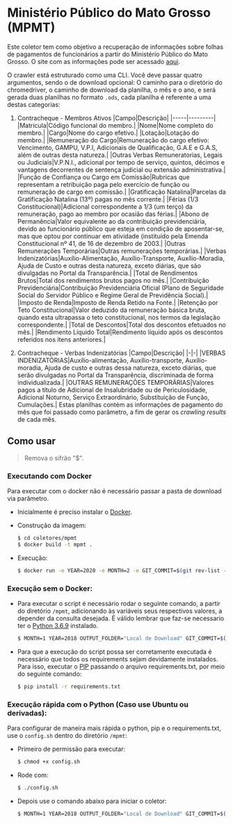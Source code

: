 # Ministério Público do Mato Grosso (MPMT)

Este coletor tem como objetivo a recuperação de informações sobre folhas de pagamentos de funcionários a partir do Ministério Público do Mato Grosso. O site com as informações pode ser acessado [aqui](https://mpmt.mp.br/transparencia/contracheque.php).

O crawler está estruturado como uma CLI. Você deve passar quatro argumentos, sendo o de download opcional: O caminho para o diretório do chromedriver, o caminho de download da planilha, o mês e o ano, e será gerada duas planilhas no formato `.ods`, cada planilha é referente a uma destas categorias:

1. Contracheque - Membros Ativos
   |Campo|Descrição|
   |-----|---------|
   |Matricula|Código funcional do membro.|
   |Nome|Nome completo do membro.|
   |Cargo|Nome do cargo efetivo.|
   |Lotação|Lotação do membro.|
   |Remuneração do Cargo|Remuneração do cargo efetivo: Vencimento, GAMPU, V.P.I, Adicionais de Qualificação, G.A.E e G.A.S, além de outras desta natureza.|
   |Outras Verbas Remuneratorias, Legais ou Judiciais|V.P.N.I., adicional por tempo de serviço, quintos, décimos e vantagens decorrentes de sentença judicial ou extensão administrativa.|
   |Função de Confiança ou Cargo em Comissão|Rubricas que representam a retribuição paga pelo exercício de função ou remuneração de cargo em comissão.|
   |Gratificação Natalina|Parcelas da Gratificação Natalina (13º) pagas no mês corrente.|
   |Férias (1/3 Constitucional)|Adicional correspondente a 1/3 (um terço) da remuneração, pago ao membro por ocasião das férias.|
   |Abono de Permanência|Valor equivalente ao da contribuição previdenciária, devido ao funcionário público que esteja em condição de aposentar-se, mas que optou por continuar em atividade (instituído pela Emenda Constitucional nº 41, de 16 de dezembro de 2003.|
   |Outras Remunerações Temporárias|Outras remunerações temporárias.|
   |Verbas Indenizatórias|Auxílio-Alimentação, Auxílio-Transporte, Auxílio-Moradia, Ajuda de Custo e outras desta natureza, exceto diárias, que são divulgadas no Portal da Transparência.|
   |Total de Rendimentos Brutos|Total dos rendimentos brutos pagos no mês.|
   |Contribuição Previdenciária|Contribuição Previdenciária Oficial (Plano de Seguridade Social do Servidor Público e Regime Geral de Previdência Social).|
   |Imposto de Renda|Imposto de Renda Retido na Fonte.|
   |Retenção por Teto Constitucional|Valor deduzido da remuneração básica bruta, quando esta ultrapassa o teto constitucional, nos termos da legislação correspondente.|
   |Total de Descontos|Total dos descontos efetuados no mês.|
   |Rendimento Líquido Total|Rendimento líquido após os descontos referidos nos itens anteriores.|

2. Contracheque - Verbas Indenizatórias
   |Campo|Descrição|
   |-|-|
   |VERBAS INDENIZATÓRIAS|Auxílio-alimentação, Auxílio-transporte, Auxílio-moradia, Ajuda de custo e outras dessa natureza, exceto diárias, que serão divulgadas no Portal da Transparência, discriminada de forma individualizada.|
   |OUTRAS REMUNERAÇÕES TEMPORÁRIAS|Valores pagos a título de Adicional de Insalubridade ou de Periculosidade, Adicional Noturno, Serviço Extraordinário, Substituição de Função, Cumulações.|
Estas planilhas contém as informações de pagamento do mês que foi passado como parâmetro, a fim de gerar os *crawling results* de cada mês.

## Como usar
> Remova o sifrão "$".
### Executando com Docker
Para executar com o docker não é necessário passar a pasta de download via parâmetro. 
 - Inicialmente é preciso instalar o [Docker](https://docs.docker.com/install/). 

 - Construção da imagem:

    ```sh
    $ cd coletores/mpmt
    $ docker build -t mpmt .
    ```
 - Execução:
 
    ```sh
    $ docker run -e YEAR=2020 -e MONTH=2 -e GIT_COMMIT=$(git rev-list -1 HEAD) mpmt
    ```
### Execução sem o Docker:

- Para executar o script é necessário rodar o seguinte comando, a partir do diretório `/mpmt`, adicionando às variáveis seus respectivos valores, a depender da consulta desejada. É válido lembrar que faz-se necessario ter o [Python 3.6.9](https://www.python.org/downloads/) instalado.

    ```sh
    $ MONTH=1 YEAR=2018 OUTPUT_FOLDER="Local de Download" GIT_COMMIT=$(git rev-list -1 HEAD) python3 src/main.py
    ```
- Para que a execução do script possa ser corretamente executada é necessário que todos os requirements sejam devidamente instalados. Para isso, executar o [PIP](https://pip.pypa.io/en/stable/installing/) passando o arquivo requirements.txt, por meio do seguinte comando:

   ```sh
   $ pip install -r requirements.txt
   ```
### Execução rápida com o Python (Caso use Ubuntu ou derivadas):
Para configurar de maneira mais rápida o python, pip e o requirements.txt, use o `config.sh` dentro do diretório `/mpmt`:
- Primeiro de permissão para executar:
   ```sh
   $ chmod +x config.sh
   ```
- Rode com:
   ```sh
   $ ./config.sh
   ```
- Depois use o comando abaixo para iniciar o coletor:
   ```sh
   $ MONTH=1 YEAR=2018 OUTPUT_FOLDER="Local de Download" GIT_COMMIT=$(git rev-list -1 HEAD) python3 src/main.py
   ```